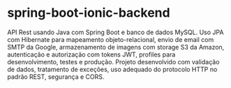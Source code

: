 # spring-boot-ionic-backend

API Rest usando Java com Spring Boot e banco de dados MySQL. Uso JPA com Hibernate para mapeamento objeto-relacional,
envio de email com SMTP da Google, armazenamento de imagens com storage S3 da Amazon, autenticação e autorização com tokens JWT, 
profiles para desenvolvimento, testes e produção. Projeto desenvolvido com validação de dados, tratamento de exceções, uso adequado
do protocolo HTTP no padrão REST, segurança e CORS.
